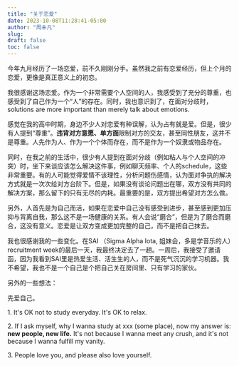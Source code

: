 ```yaml
---
title: "关于恋爱"
date: 2023-10-08T11:28:41-05:00
author: "周未凡"
slug:
draft: false
toc: false
---
```

<p>今年九月经历了一场恋爱，前不久刚刚分手。虽然我之前有恋爱经历，但上个月的恋爱，更像是真正意义上的初恋。<p>
<p>我很感谢这场恋爱。作为一个非常需要个人空间的人，我感受到了充分的尊重，也感受到了自己作为一个“人”的存在。同时，我也意识到了，在面对分歧时，solutions are more important than merely talk about emotions.</p>
<p>感觉在我的高中时期，身边不少人对恋爱有种误解，认为占有就是爱。但是，很少有人提到“尊重”。<b>违背对方意愿、单方面</b>限制对方的交友，甚至同性朋友，这并不是尊重。人先作为人、作为一个个体而存在，而不是作为一个奴隶或物品存在。</p>
<p>同时，在我之前的生活中，很少有人提到在面对分歧（例如粘人与个人空间的冲突）时，坐下来谈应该怎么解决这件事，例如聊天频率、个人的schedule，这些非常重要。有的人可能觉得爱情不该理性，分析问题伤感情，认为面对争执的解决方式就是一次次给对方台阶下。但是，如果没有谈论问题出在哪，双方没有共同的解决方案，那么留下的只有无尽的内耗。最重要的是，双方提出希望对方怎么做。
<p>另外，人首先是为自己而活，如果在恋爱中自己没有感受到进步，甚至感到更加压抑与背离自我，那么这不是一场健康的关系。有人会说“磨合”，但是为了磨合而磨合，这没有意义。恋爱是让双方变成更加完整的自己，而不是把自己抹去。</p>
<p>我也很感谢我的一些变化。在SAI （Sigma Alpha Iota, 姐妹会，多是学音乐的人）recruitment week的最后一天，我最终决定去了一趟。一周后，我接受了邀请函，因为我看到SAI里是热爱生活、活生生的人，而不是死气沉沉的学习机器。我不希望，我也不是一个自己是个把自己关在房间里、只有学习的家伙。</p>
<p>另外的一些想法：</p>
<p>先爱自己。</p>
<p>1. It's OK not to study everyday. It's OK to relax.</p>
<p>2. If I ask myself, why I wanna study at xxx (some place), now my answer is: <b>new people, new life.</b> It's not because I wanna meet any crush, and it's not because I wanna fulfill my vanity. </p>
<p>3. People love you, and please also love yourself.</p>